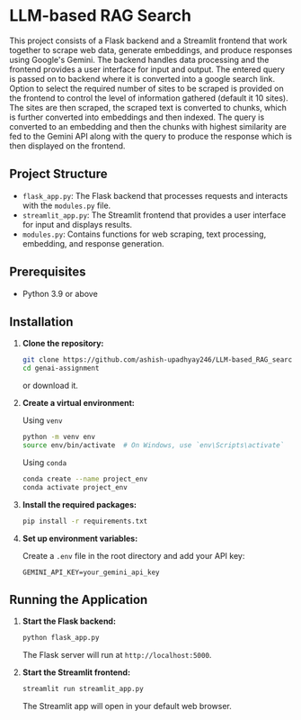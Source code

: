 # LLM-based RAG Search

This project consists of a Flask backend and a Streamlit frontend that work together to scrape web data, generate embeddings, and produce responses using Google's Gemini. The backend handles data processing and the frontend provides a user interface for input and output. The entered query is passed on to backend where it is converted into a google search link. Option to select the required number of sites to be scraped is provided on the frontend to control the level of information gathered (default it 10 sites). The sites are then scraped, the scraped text is converted to chunks, which is further converted into embeddings and then indexed. The query is converted to an embedding and then the chunks with highest similarity are fed to the Gemini API along with the query to produce the response which is then displayed on the frontend.

## Project Structure

- `flask_app.py`: The Flask backend that processes requests and interacts with the `modules.py` file.
- `streamlit_app.py`: The Streamlit frontend that provides a user interface for input and displays results.
- `modules.py`: Contains functions for web scraping, text processing, embedding, and response generation.

## Prerequisites

- Python 3.9 or above

## Installation

1. **Clone the repository:**

    ```bash
    git clone https://github.com/ashish-upadhyay246/LLM-based_RAG_search.git
    cd genai-assignment
    ```
    or download it.

2. **Create a virtual environment:**

    Using `venv`

    ```bash
    python -m venv env
    source env/bin/activate  # On Windows, use `env\Scripts\activate`
    ```

    Using `conda`

    ```bash
    conda create --name project_env
    conda activate project_env
    ```

3. **Install the required packages:**

    ```bash
    pip install -r requirements.txt
    ```

4. **Set up environment variables:**

    Create a `.env` file in the root directory and add your API key:

    ```env
    GEMINI_API_KEY=your_gemini_api_key
    ```

## Running the Application

1. **Start the Flask backend:**

    ```bash
    python flask_app.py
    ```

    The Flask server will run at `http://localhost:5000`.

2. **Start the Streamlit frontend:**

    ```bash
    streamlit run streamlit_app.py
    ```

    The Streamlit app will open in your default web browser.
